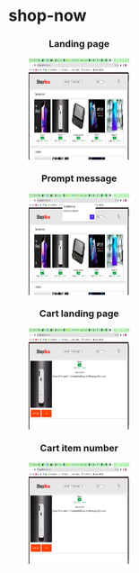 # shop-now

<div style="width:100%">
    <div style="width:50%;">
        <div align="center">
        <h3>Landing page</h3>
        <img align="center" width="180" height="180" alt="CometChat" src="./screenshot/home.png"> 
        <h3>Prompt message</h3>
        <img align="center" width="180" height="180" alt="CometChat" src="./screenshot/prompt.png"> 
        <h3>Cart landing page</h3>
        <img align="center" width="180" height="180" alt="CometChat" src="./screenshot/cart1.png"> 
        <h3>Cart item number</h3>
        <img align="center" width="180" height="180" alt="CometChat" src="./screenshot/cart2.png">    
        </div>    
    </div>    
</div>
